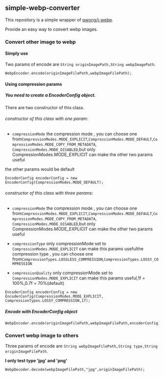 ## simple-webp-converter 

This repository is a simple wrapper of [qwong/j-webp](https://github.com/qwong/j-webp).

Provide an easy way to convert webp images.

### Convert other image to webp
#### Simply use
Two params of encode are `String originImagePath,String webpImagePath`.

```
WebpEncoder.encode(originImageFilePath,webpImageFilePath);
```
#### Using compression params
##### You need to create a EncoderConfig object.

There are two constructor of this class.
###### constructor of this class with one param:
* `compressionMode` the compression mode , you can choose one from`CompressionModes.MODE_EXPLICIT`,`CompressionModes.MODE_DEFAULT`,`CompressionModes.MODE_COPY_FROM_METADATA`, `CompressionModes.MODE_DISABLED`,but only CompressionModes.MODE_EXPLICIT can make the other two params useful

the other params would be default
```
EncoderConfig encoderConfig = new EncoderConfig(CompressionModes.MODE_DEFAULT);
```
###### constructor of this class with three params:

* `compressionMode` the compression mode , you can choose one from`CompressionModes.MODE_EXPLICIT`,`CompressionModes.MODE_DEFAULT`,`CompressionModes.MODE_COPY_FROM_METADATA`, `CompressionModes.MODE_DISABLED`,but only CompressionModes.MODE_EXPLICIT can make the other two params useful

* `compressionType` only compressionMode set to `CompressionModes.MODE_EXPLICIT` can make this params usefulthe compression type , you can choose one from`CompressionTypes.LOSSLESS_COMPRESSION`,`CompressionTypes.LOSSY_COMPRESSION`

* `compressionQuality` only compressionMode set to `CompressionModes.MODE_EXPLICIT` can make this params useful,1f = 100%,0.7f = 70%(default)
     
```
EncoderConfig encoderConfig = new EncoderConfig(CompressionModes.MODE_EXPLICIT, CompressionTypes.LOSSY_COMPRESSION,1f);
```
##### Encode with EncoderConfig object

```
WebpEncoder.encode(originImageFilePath,webpImageFilePath,encoderConfig);
```

### Convert webp image to others
Three params of encode are `String webpImageFilePath,String type,String originImageFilePath`.

**I only test type 'jpg' and 'png'**
```
WebpDecoder.decode(webpImageFilePath,"jpg",originImageFilePath);
```



